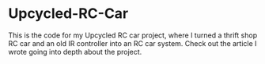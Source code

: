 # Upcycled-RC-Car
This is the code for my Upcycled RC car project, where I turned a thrift shop RC car and an old IR controller into an RC car system. Check out the article I wrote going into depth about the project. 
